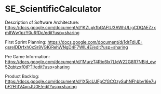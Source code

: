 # SE_ScientificCalculator
Description of Software Architecture: https://docs.google.com/document/d/1KZLgk1bGAFtU3AWhULjgCDQAEZzxmIfWw1pzY0uRfDc/edit?usp=sharing

First Sprint Planning: https://docs.google.com/document/d/1drFdIJE-qsreIDDrfxh0xSr8VGIGRehWNgD4F7WlL4E/edit?usp=sharing

Pre Game Information: https://docs.google.com/document/d/1MurzT4Rio6Ix7LleW22G8R7NBld_ew52qbtzxf0tPTI/edit?usp=sharing

Product Backlog: https://docs.google.com/document/d/1X5jcUJFpCfGCOzySuhNFhbbv16e7ubF2Eh1V4qnJU0E/edit?usp=sharing

